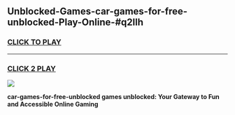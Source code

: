 
## Unblocked-Games-car-games-for-free-unblocked-Play-Online-#q2llh
<h3>
<a href="https://premium.freeplayer.one?title=car-games-for-free-unblocked&ref=27F">CLICK TO PLAY</a></h3>
<hr>

<h3>
<a href="https://premium.freeplayer.one?title=car-games-for-free-unblocked&ref=27F">CLICK 2 PLAY</a>
  
</h3>

<a href="https://premium.freeplayer.one?title=car-games-for-free-unblocked&ref=27F"><img src="https://clearcache.store/games.png"></a>


**car-games-for-free-unblocked games unblocked: Your Gateway to Fun and Accessible Online Gaming**
